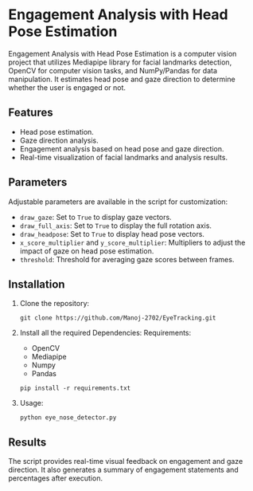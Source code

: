 # Engagement Analysis with Head Pose Estimation

Engagement Analysis with Head Pose Estimation is a computer vision project that utilizes Mediapipe library for facial landmarks detection, OpenCV for computer vision tasks, and NumPy/Pandas for data manipulation. It estimates head pose and gaze direction to determine whether the user is engaged or not.

## Features

- Head pose estimation.
- Gaze direction analysis.
- Engagement analysis based on head pose and gaze direction.
- Real-time visualization of facial landmarks and analysis results.

## Parameters

Adjustable parameters are available in the script for customization:

- `draw_gaze`: Set to `True` to display gaze vectors.
- `draw_full_axis`: Set to `True` to display the full rotation axis.
- `draw_headpose`: Set to `True` to display head pose vectors.
- `x_score_multiplier` and `y_score_multiplier`: Multipliers to adjust the impact of gaze on head pose estimation.
- `threshold`: Threshold for averaging gaze scores between frames.

## Installation

1. Clone the repository:

   ```
   git clone https://github.com/Manoj-2702/EyeTracking.git
   ```

2. Install all the required Dependencies:
   Requirements:

   - OpenCV
   - Mediapipe
   - Numpy
   - Pandas

   ```
   pip install -r requirements.txt
   ```

3. Usage:
   ```
   python eye_nose_detector.py
   ```

## Results

The script provides real-time visual feedback on engagement and gaze direction. It also generates a summary of engagement statements and percentages after execution.
